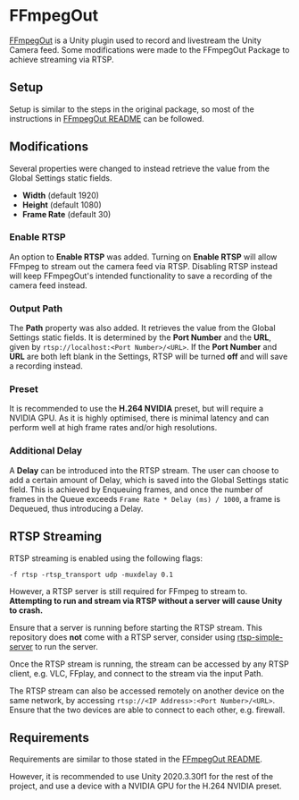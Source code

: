 # FFmpegOut

[FFmpegOut](https://github.com/keijiro/FFmpegOut) is a Unity plugin used to record and livestream the Unity Camera feed. Some modifications were made to the FFmpegOut Package to achieve streaming via RTSP.

## Setup

Setup is similar to the steps in the original package, so most of the instructions in [FFmpegOut README](https://github.com/keijiro/FFmpegOut#camera-capture-component) can be followed.

## Modifications

Several properties were changed to instead retrieve the value from the Global Settings static fields.
- **Width** (default 1920)
- **Height** (default 1080)
- **Frame Rate** (default 30)

### Enable RTSP

An option to **Enable RTSP** was added. Turning on **Enable RTSP** will allow FFmpeg to stream out the camera feed via RTSP. Disabling RTSP instead will keep FFmpegOut's intended functionality to save a recording of the camera feed instead.

### Output Path

The **Path** property was also added. It retrieves the value from the Global Settings static fields. It is determined by the **Port Number** and the **URL**, given by `rtsp://localhost:<Port Number>/<URL>`. If the **Port Number** and **URL** are both left blank in the Settings, RTSP will be turned **off** and will save a recording instead.

### Preset

It is recommended to use the **H.264 NVIDIA** preset, but will require a NVIDIA GPU. As it is highly optimised, there is minimal latency and can perform well at high frame rates and/or high resolutions.

### Additional Delay

A **Delay** can be introduced into the RTSP stream. The user can choose to add a certain amount of Delay, which is saved into the Global Settings static field. This is achieved by Enqueuing frames, and once the number of frames in the Queue exceeds `Frame Rate * Delay (ms) / 1000`, a frame is Dequeued, thus introducing a Delay.

## RTSP Streaming

RTSP streaming is enabled using the following flags:

 `-f rtsp -rtsp_transport udp -muxdelay 0.1`

 However, a RTSP server is still required for FFmpeg to stream to. **Attempting to run and stream via RTSP without a server will cause Unity to crash.**
 
 Ensure that a server is running before starting the RTSP stream. This repository does **not** come with a RTSP server, consider using [rtsp-simple-server](https://github.com/aler9/rtsp-simple-server) to run the server.

 Once the RTSP stream is running, the stream can be accessed by any RTSP client, e.g. VLC, FFplay, and connect to the stream via the input Path.

 The RTSP stream can also be accessed remotely on another device on the same network, by accessing `rtsp://<IP Address>:<Port Number>/<URL>`. Ensure that the two devices are able to connect to each other, e.g. firewall.

 ## Requirements

 Requirements are similar to those stated in the [FFmpegOut README](https://github.com/keijiro/FFmpegOut/blob/master/README.md#system-requirements).

 However, it is recommended to use Unity 2020.3.30f1 for the rest of the project, and use a device with a NVIDIA GPU for the H.264 NVIDIA preset.